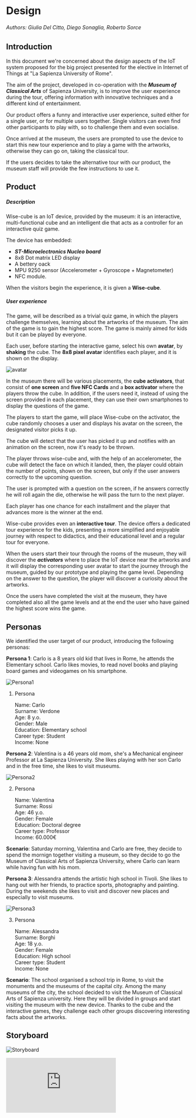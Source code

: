 # Design 

###### Authors: Giulia Del Citto, Diego Sonaglia, Roberto Sorce

## Introduction

In this document we're concerned about the design aspects of the IoT system proposed for the big project presented for the elective in Internet of Things at "La Sapienza University of Rome".

The aim of the project, developed in co-operation with the ***Museum of Classical Arts*** of Sapienza University, is to improve the user experience during the tour, offering information with innovative techniques and a different kind of entertainment.

Our product offers a funny and interactive user experience, suited either for a single user, or for multiple users together. Single visitors can even find other participants to play with, so to challenge them and even socialise.

Once arrived at the museum, the users are prompted to use the device to start this new tour experience and to play a game with the artworks, otherwise they can go on, taking the classical tour. 

If the users decides to take the alternative tour with our product, the museum staff will provide the few instructions to use it.


## Product

##### Description

Wise-cube is an IoT device, provided by the museum: it is an interactive, multi-functional cube and an intelligent die that acts as a controller for an interactive quiz game.

The device has embedded:
   - ***ST-Microelectronics Nucleo board***
   - 8x8 Dot matrix LED display
   - A bettery oack 
   - MPU 9250 sensor (Accelerometer + Gyroscope + Magnetometer)
   - NFC module.

When the visitors begin the experience, it is given a **Wise-cube**.


##### User experience
The game, will be described as a trivial quiz game, in which the players challenge themselves, learning about the artworks of the museum. The aim of the game is to gain the highest score. The game is mainly aimed for kids but it can be played by everyone.

Each user, before starting the interactive game, select his own __avatar__, by **shaking** the cube.
The **8x8 pixel avatar** identifies each player, and it is shown on the display.

![avatar](./avatar.png)

In the museum there will be various placements, the **cube activators**, that consist of **one screen** and **five NFC Cards** and a **box activator** where the players throw the cube. In addition, if the users need it, instead of using the screen provided in each placement, they can use their own smartphones to display the questions of the game.

The players to start the game, will place Wise-cube on the activator, the cube randomly chooses a user and displays his avatar on the screen, the designated visitor picks it up. 

The cube will detect that the user has picked it up and notifies with an animation on the screen, now it's ready to be thrown. 

The player throws wise-cube and, with the help of an accelerometer, the cube will detect the face on which it landed, then, the player could obtain the number of points, shown on the screen, but only if the user answers correctly to the upcoming question.

The user is prompted with a question on the screen, if he answers correctly he will roll again the die, otherwise he will pass the turn to the next player.

Each player has one chance for each installment and the player that advances more is the winner at the end.

Wise-cube provides even an __interactive tour__. The device offers a dedicated tour experience for the kids, presenting a more simplified and enjoyable journey with respect to didactics, and their educational level and a regular tour for everyone.

When the users start their tour through the rooms of the museum, they will discover the ___activators___ where to place the IoT device near the artworks and it will display the corresponding user avatar to start the journey through the museum, guided by our prototype and playing the game level. Depending on the answer to the question, the player will discover a curiosity about the artworks.

Once the users have completed the visit at the museum, they have completed also all the game levels and at the end the user who have gained the highest score wins the game. 


## Personas

We identified the user target of our product, introducing the following personas:

__Persona 1__: Carlo is a 8 years old kid that lives in Rome, he attends the Elementary school. Carlo likes movies, to read novel books and playing board games and videogames on his smartphone.

![Persona1](./new_persona1.png)

1. Persona

   Name: Carlo  
   Surname: Verdone  
   Age: 8 y.o.   
   Gender: Male  
   Education: Elementary school   
   Career type: Student    
   Income: None  


__Persona 2__: Valentina is a 46 years old mom, she's a Mechanical engineer Professor at La Sapienza University. She likes playing with her son Carlo and in the free time, she likes to visit museums.

![Persona2](./new_persona2.png)

2. Persona

   Name: Valentina   
   Surname: Rossi  
   Age: 46 y.o.   
   Gender: Female  
   Education: Doctoral degree  
   Career type: Professor  
   Income: 60.000€  

__Scenario__: Saturday morning, Valentina and Carlo are free, they decide to spend the mornign together visiting a museum, so they decide to go the Museum of Classical Arts of Sapienza University, where Carlo can learn while having fun with his mom. 

__Persona 3__: Alessandra attends the artistic high school in Tivoli. She likes to hang out with her friends, to practice sports, photography and painting. During the weekends she likes to visit and discover new places and especially to visit museums.

![Persona3](./new_persona3.jpg)

3. Persona

   Name: Alessandra  
   Surname: Borghi  
   Age: 18 y.o.   
   Gender: Female  
   Education: High school  
   Career type: Student  
   Income: None

__Scenario__: The school organised a school trip in Rome, to visit the monuments and the museums of the capital city. Among the many museums of the city, the school decided to visit the Museum of Classical Arts of Sapienza university. Here they will be divided in groups and start visiting the museum with the new device. Thanks to the cube and the interactive games, they challenge each other groups discovering interesting facts about the artworks.

## Storyboard

![Storyboard](./story.png)



![Link to the previous version of the file ](https://github.com/wise-cube/wise-cube/tree/1st-delivery/Design/README.md)
